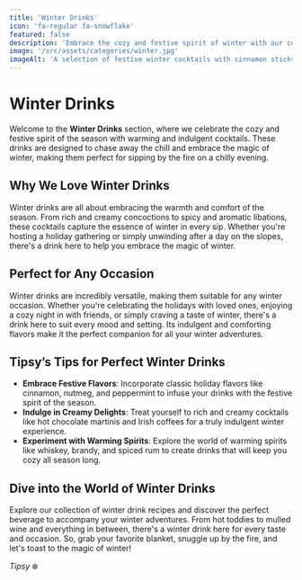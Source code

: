 ```yaml
---
title: 'Winter Drinks'
icon: 'fa-regular fa-snowflake'
featured: false
description: 'Embrace the cozy and festive spirit of winter with our collection of warming and indulgent drinks, perfect for sipping by the fire on a chilly evening!'
image: '/src/assets/categories/winter.jpg'
imageAlt: 'A selection of festive winter cocktails with cinnamon sticks and snowflakes.'
---
```


# Winter Drinks

Welcome to the **Winter Drinks** section, where we celebrate the cozy and festive spirit of the season with warming and indulgent cocktails. These drinks are designed to chase away the chill and embrace the magic of winter, making them perfect for sipping by the fire on a chilly evening.

## Why We Love Winter Drinks

Winter drinks are all about embracing the warmth and comfort of the season. From rich and creamy concoctions to spicy and aromatic libations, these cocktails capture the essence of winter in every sip. Whether you're hosting a holiday gathering or simply unwinding after a day on the slopes, there's a drink here to help you embrace the magic of winter.

## Perfect for Any Occasion

Winter drinks are incredibly versatile, making them suitable for any winter occasion. Whether you're celebrating the holidays with loved ones, enjoying a cozy night in with friends, or simply craving a taste of winter, there's a drink here to suit every mood and setting. Its indulgent and comforting flavors make it the perfect companion for all your winter adventures.

## Tipsy’s Tips for Perfect Winter Drinks

-   **Embrace Festive Flavors**: Incorporate classic holiday flavors like cinnamon, nutmeg, and peppermint to infuse your drinks with the festive spirit of the season.
-   **Indulge in Creamy Delights**: Treat yourself to rich and creamy cocktails like hot chocolate martinis and Irish coffees for a truly indulgent winter experience.
-   **Experiment with Warming Spirits**: Explore the world of warming spirits like whiskey, brandy, and spiced rum to create drinks that will keep you cozy all season long.

## Dive into the World of Winter Drinks

Explore our collection of winter drink recipes and discover the perfect beverage to accompany your winter adventures. From hot toddies to mulled wine and everything in between, there's a winter drink here for every taste and occasion. So, grab your favorite blanket, snuggle up by the fire, and let's toast to the magic of winter!

_Tipsy_ ❄️

